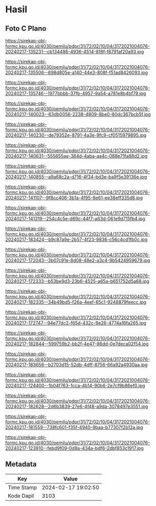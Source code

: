 # Hasil

## Foto C Plano

https://sirekap-obj-formc.kpu.go.id/4030/pemilu/pdpr/31/72/02/10/04/3172021004076-20240217-135231--cb134486-4936-4514-818f-f8791af20a93.jpg

https://sirekap-obj-formc.kpu.go.id/4030/pemilu/pdpr/31/72/02/10/04/3172021004076-20240217-135506--698d805e-a140-44e3-808f-f51ad8426093.jpg

https://sirekap-obj-formc.kpu.go.id/4030/pemilu/pdpr/31/72/02/10/04/3172021004076-20240217-135746--1977bbbb-37fb-4957-9a54-a781e8b4bf79.jpg

https://sirekap-obj-formc.kpu.go.id/4030/pemilu/pdpr/31/72/02/10/04/3172021004076-20240217-140023--63db0056-2238-4809-8be0-80dc367bcb5f.jpg

https://sirekap-obj-formc.kpu.go.id/4030/pemilu/pdpr/31/72/02/10/04/3172021004076-20240217-140230--de79352e-8791-4a3e-9fc9-cf0515979895.jpg

https://sirekap-obj-formc.kpu.go.id/4030/pemilu/pdpr/31/72/02/10/04/3172021004076-20240217-140631--555655ae-384d-4aba-aa4c-088e71fa88d2.jpg

https://sirekap-obj-formc.kpu.go.id/4030/pemilu/pdpr/31/72/02/10/04/3172021004076-20240217-140855--a9a68c2a-d716-4f34-bd3e-ba9f5e39136e.jpg

https://sirekap-obj-formc.kpu.go.id/4030/pemilu/pdpr/31/72/02/10/04/3172021004076-20240217-141107--9f8cc406-3b1a-4f95-8e61-ee38eff335d8.jpg

https://sirekap-obj-formc.kpu.go.id/4030/pemilu/pdpr/31/72/02/10/04/3172021004076-20240217-141319--254c4c5e-d69c-44f7-a63d-061e9d715fb4.jpg

https://sirekap-obj-formc.kpu.go.id/4030/pemilu/pdpr/31/72/02/10/04/3172021004076-20240217-183424--b9c87a9e-2b57-4f23-9836-c56c4cd1fb0c.jpg

https://sirekap-obj-formc.kpu.go.id/4030/pemilu/pdpr/31/72/02/10/04/3172021004076-20240217-172043--3b07c91e-8d08-48e2-a3c4-9b5424959679.jpg

https://sirekap-obj-formc.kpu.go.id/4030/pemilu/pdpr/31/72/02/10/04/3172021004076-20240217-172333--b53be9d3-23b6-4525-a65a-b651752d5a68.jpg

https://sirekap-obj-formc.kpu.go.id/4030/pemilu/pdpr/31/72/02/10/04/3172021004076-20240217-182335--34b49bd5-f26a-4eef-85c1-9248879feecc.jpg

https://sirekap-obj-formc.kpu.go.id/4030/pemilu/pdpr/31/72/02/10/04/3172021004076-20240217-172747--94e77dc2-f65d-432c-9e26-4774a16fa265.jpg

https://sirekap-obj-formc.kpu.go.id/4030/pemilu/pdpr/31/72/02/10/04/3172021004076-20240217-182844--599759b2-bb2f-4e47-86dd-0e7deca02f54.jpg

https://sirekap-obj-formc.kpu.go.id/4030/pemilu/pdpr/31/72/02/10/04/3172021004076-20240217-183656--b2703d15-52db-4dff-8756-66a92a4930aa.jpg

https://sirekap-obj-formc.kpu.go.id/4030/pemilu/pdpr/31/72/02/10/04/3172021004076-20240217-124400--1b04f763-1cca-4b14-90b6-2e7cf9b86ef0.jpg

https://sirekap-obj-formc.kpu.go.id/4030/pemilu/pdpr/31/72/02/10/04/3172021004076-20240217-182628--2d6b3839-27e6-4f48-a9da-3078497e3551.jpg

https://sirekap-obj-formc.kpu.go.id/4030/pemilu/pdpr/31/72/02/10/04/3172021004076-20240217-181559--738fc601-f35f-4940-9baa-b77307f2b12a.jpg

https://sirekap-obj-formc.kpu.go.id/4030/pemilu/pdpr/31/72/02/10/04/3172021004076-20240217-123910--febd9f09-0d8a-434a-bdf6-2dbf853c1917.jpg


## Metadata

| Key        | Value               |
| ---------- | ------------------- |
| Time Stamp | 2024-02-17 19:02:50 |
| Kode Dapil | 3103                |



